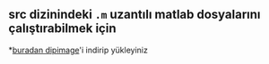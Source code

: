 ## src dizinindeki `.m` uzantılı matlab dosyalarını çalıştırabilmek için

*[buradan dipimage](http://www.diplib.org)'i indirip yükleyiniz
